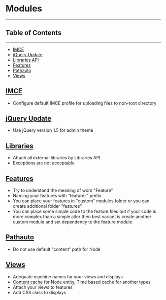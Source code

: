 # Modules
* * *

## Table of Contents
* * *

  - [IMCE](#imce)
  - [jQuery Update](#jquery_update)
  - [Libraries API](#libraries)
  - [Features](#features)
  - [Pathauto](#pathauto)
  - [Views](#views)

## [IMCE](https://www.drupal.org/project/imce)

  * Configure default IMCE profile for uploading files to non-root directory
 
## [jQuery Update](https://www.drupal.org/project/jquery_update)

  * Use jQuery version 1.5 for admin theme
    
## [Libraries](https://www.drupal.org/project/libraries)

  * Attach all external libraries by Libraries API
  * Exceptions are not acceptable
  
## [Features](https://www.drupal.org/project/features)

  * Try to understand the meaning of word "Feature"
  * Naming your features with "feature-" prefix
  * You can place your features in "custom" modules folder or you can create additional folder "features"
  * You can place some simple code to the feature files but if your code is more complex than a simple alter then best variant is create another custom module and set dependency to the feature module
  
## [Pathauto](https://www.drupal.org/project/pathauto)

  * Do not use default "content" path for Node
  
## [Views](https://www.drupal.org/project/views)

  * Adequate machine names for your views and displays
  * [Content cache](https://www.drupal.org/project/views_content_cache) for Node entity, Time based cache for another types
  * Attach your views to features
  * Add CSS class to displays